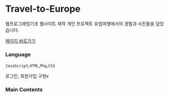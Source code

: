 # Travel-to-Europe

웹프로그래밍기초 웹사이트 제작 개인 프로젝트
유럽여행에서의 경험과 사진들을 담았습니다.

[페이지 바로가기](http://mm.sookmyung.ac.kr/~it1814392/www_homepage/main.html)

### Language
`JavaScript`,`HTML`,`Php`,`CSS`

로그인, 회원가입 구현x

### Main Contents

